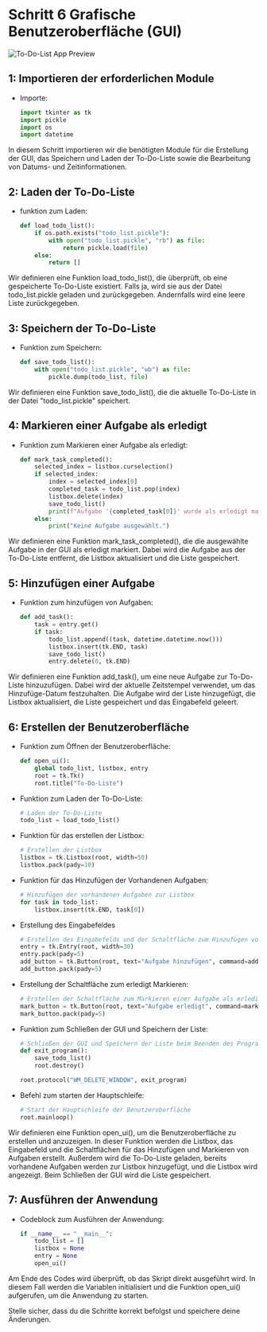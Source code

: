 # Schritt 6 Grafische Benutzeroberfläche (GUI)

![To-Do-List App Preview](preview.png)

## 1: Importieren der erforderlichen Module

- Importe:

    ```python
    import tkinter as tk
    import pickle
    import os
    import datetime

In diesem Schritt importieren wir die benötigten Module für die Erstellung der GUI, das Speichern und Laden der To-Do-Liste sowie die Bearbeitung von Datums- und Zeitinformationen.

## 2: Laden der To-Do-Liste

- funktion zum Laden:

    ```python
    def load_todo_list():
        if os.path.exists("todo_list.pickle"):
            with open("todo_list.pickle", "rb") as file:
                return pickle.load(file)
        else:
            return []

Wir definieren eine Funktion load_todo_list(), die überprüft, ob eine gespeicherte To-Do-Liste existiert. Falls ja, wird sie aus der Datei todo_list.pickle geladen und zurückgegeben. Andernfalls wird eine leere Liste zurückgegeben.

## 3: Speichern der To-Do-Liste

- Funktion zum Speichern:

    ```python
    def save_todo_list():
        with open("todo_list.pickle", "wb") as file:
            pickle.dump(todo_list, file)

Wir definieren eine Funktion save_todo_list(), die die aktuelle To-Do-Liste in der Datei "todo_list.pickle" speichert.

## 4: Markieren einer Aufgabe als erledigt

- Funktion zum Markieren einer Aufgabe als erledigt:

    ```python
    def mark_task_completed():
        selected_index = listbox.curselection()
        if selected_index:
            index = selected_index[0]
            completed_task = todo_list.pop(index)
            listbox.delete(index)
            save_todo_list()
            print(f"Aufgabe '{completed_task[0]}' wurde als erledigt markiert und von der Liste entfernt.")
        else:
            print("Keine Aufgabe ausgewählt.")

Wir definieren eine Funktion mark_task_completed(), die die ausgewählte Aufgabe in der GUI als erledigt markiert. Dabei wird die Aufgabe aus der To-Do-Liste entfernt, die Listbox aktualisiert und die Liste gespeichert.

## 5: Hinzufügen einer Aufgabe

- Funktion zum hinzufügen von Aufgaben:

    ```python
    def add_task():
        task = entry.get()
        if task:
            todo_list.append((task, datetime.datetime.now()))
            listbox.insert(tk.END, task)
            save_todo_list()
            entry.delete(0, tk.END)

Wir definieren eine Funktion add_task(), um eine neue Aufgabe zur To-Do-Liste hinzuzufügen. Dabei wird der aktuelle Zeitstempel verwendet, um das Hinzufüge-Datum festzuhalten. Die Aufgabe wird der Liste hinzugefügt, die Listbox aktualisiert, die Liste gespeichert und das Eingabefeld geleert.

## 6: Erstellen der Benutzeroberfläche

- Funktion zum Öffnen der Benutzeroberfläche:

    ```python
    def open_ui():
        global todo_list, listbox, entry
        root = tk.Tk()
        root.title("To-Do-Liste")


- Funktion zum Laden der To-Do-Liste:

    ```python
    # Laden der To-Do-Liste
    todo_list = load_todo_list()


- Funktion für das erstellen der Listbox:

    ```python
    # Erstellen der Listbox
    listbox = tk.Listbox(root, width=50)
    listbox.pack(pady=10)


- Funktion für das Hinzufügen der Vorhandenen Aufgaben:

    ```python
    # Hinzufügen der vorhandenen Aufgaben zur Listbox
    for task in todo_list:
        listbox.insert(tk.END, task[0])


- Erstellung des Eingabefeldes

    ```python
    # Erstellen des Eingabefelds und der Schaltfläche zum Hinzufügen von Aufgaben
    entry = tk.Entry(root, width=30)
    entry.pack(pady=5)
    add_button = tk.Button(root, text="Aufgabe hinzufügen", command=add_task)
    add_button.pack(pady=5)


- Erstellung der Schaltfläche zum erledigt Markieren:

    ```python
    # Erstellen der Schaltfläche zum Markieren einer Aufgabe als erledigt
    mark_button = tk.Button(root, text="Aufgabe erledigt", command=mark_task_completed)
    mark_button.pack(pady=5)


- Funktion zum Schließen der GUI und Speichern der Liste:

    ```python
    # Schließen der GUI und Speichern der Liste beim Beenden des Programms
    def exit_program():
        save_todo_list()
        root.destroy()

    root.protocol("WM_DELETE_WINDOW", exit_program)


- Befehl zum starten der Hauptschleife:

    ```python
    # Start der Hauptschleife der Benutzeroberfläche
    root.mainloop()

Wir definieren eine Funktion open_ui(), um die Benutzeroberfläche zu erstellen und anzuzeigen. In dieser Funktion werden die Listbox, das Eingabefeld und die Schaltflächen für das Hinzufügen und Markieren von Aufgaben erstellt. Außerdem wird die To-Do-Liste geladen, bereits vorhandene Aufgaben werden zur Listbox hinzugefügt, und die Listbox wird angezeigt. Beim Schließen der GUI wird die Liste gespeichert.

## 7: Ausführen der Anwendung

- Codeblock zum Ausführen der Anwendung:

    ```python
    if __name__ == "__main__":
        todo_list = []
        listbox = None
        entry = None
        open_ui()

Am Ende des Codes wird überprüft, ob das Skript direkt ausgeführt wird. In diesem Fall werden die Variablen initialisiert und die Funktion open_ui() aufgerufen, um die Anwendung zu starten.

Stelle sicher, dass du die Schritte korrekt befolgst und speichere deine Änderungen.
